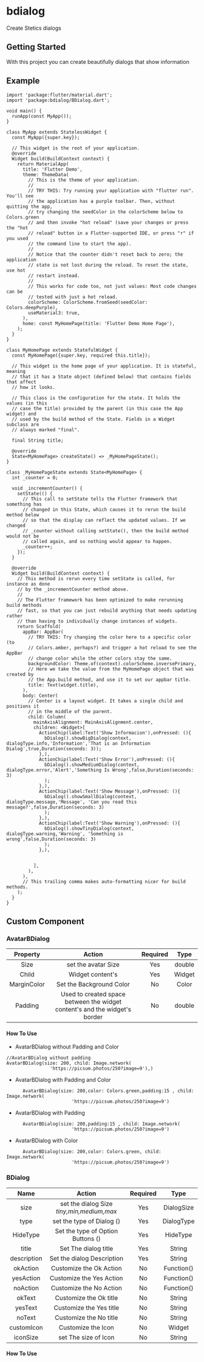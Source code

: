 # bdialog

Create Stetics dialogs

## Getting Started

With this project you can create beautifully dialogs that show information

## Example
```flutter
import 'package:flutter/material.dart';
import 'package:bdialog/BDialog.dart';

void main() {
  runApp(const MyApp());
}

class MyApp extends StatelessWidget {
  const MyApp({super.key});

  // This widget is the root of your application.
  @override
  Widget build(BuildContext context) {
    return MaterialApp(
      title: 'Flutter Demo',
      theme: ThemeData(
        // This is the theme of your application.
        //
        // TRY THIS: Try running your application with "flutter run". You'll see
        // the application has a purple toolbar. Then, without quitting the app,
        // try changing the seedColor in the colorScheme below to Colors.green
        // and then invoke "hot reload" (save your changes or press the "hot
        // reload" button in a Flutter-supported IDE, or press "r" if you used
        // the command line to start the app).
        //
        // Notice that the counter didn't reset back to zero; the application
        // state is not lost during the reload. To reset the state, use hot
        // restart instead.
        //
        // This works for code too, not just values: Most code changes can be
        // tested with just a hot reload.
        colorScheme: ColorScheme.fromSeed(seedColor: Colors.deepPurple),
        useMaterial3: true,
      ),
      home: const MyHomePage(title: 'Flutter Demo Home Page'),
    );
  }
}

class MyHomePage extends StatefulWidget {
  const MyHomePage({super.key, required this.title});

  // This widget is the home page of your application. It is stateful, meaning
  // that it has a State object (defined below) that contains fields that affect
  // how it looks.

  // This class is the configuration for the state. It holds the values (in this
  // case the title) provided by the parent (in this case the App widget) and
  // used by the build method of the State. Fields in a Widget subclass are
  // always marked "final".

  final String title;

  @override
  State<MyHomePage> createState() => _MyHomePageState();
}

class _MyHomePageState extends State<MyHomePage> {
  int _counter = 0;

  void _incrementCounter() {
    setState(() {
      // This call to setState tells the Flutter framework that something has
      // changed in this State, which causes it to rerun the build method below
      // so that the display can reflect the updated values. If we changed
      // _counter without calling setState(), then the build method would not be
      // called again, and so nothing would appear to happen.
      _counter++;
    });
  }

  @override
  Widget build(BuildContext context) {
    // This method is rerun every time setState is called, for instance as done
    // by the _incrementCounter method above.
    //
    // The Flutter framework has been optimized to make rerunning build methods
    // fast, so that you can just rebuild anything that needs updating rather
    // than having to individually change instances of widgets.
    return Scaffold(
      appBar: AppBar(
        // TRY THIS: Try changing the color here to a specific color (to
        // Colors.amber, perhaps?) and trigger a hot reload to see the AppBar
        // change color while the other colors stay the same.
        backgroundColor: Theme.of(context).colorScheme.inversePrimary,
        // Here we take the value from the MyHomePage object that was created by
        // the App.build method, and use it to set our appbar title.
        title: Text(widget.title),
      ),
      body: Center(
        // Center is a layout widget. It takes a single child and positions it
        // in the middle of the parent.
        child: Column(
          mainAxisAlignment: MainAxisAlignment.center,
          children: <Widget>[
            ActionChip(label:Text('Show Informacion'),onPressed: (){
              bDialog().showBigDialog(context, dialogType.info,'Information','That is an Information Dialog',true,Duration(seconds: 3));
            },),
            ActionChip(label:Text('Show Error'),onPressed: (){
              bDialog().showMediumDialog(context, dialogType.error,'Alert','Something Is Wrong',false,Duration(seconds: 3)
              );
            },),
            ActionChip(label:Text('Show Message'),onPressed: (){
              bDialog().showSmallDialog(context, dialogType.message,'Message', 'Can you read this message?',false,Duration(seconds: 3)
              );
            },),
            ActionChip(label:Text('Show Warning'),onPressed: (){
              bDialog().showTinyDialog(context, dialogType.warning,'Warning', 'Something is wrong',false,Duration(seconds: 3)
              );
            },),


          ],
        ),
      ),
      // This trailing comma makes auto-formatting nicer for build methods.
    );
  }
}

```
## Custom Component
### AvatarBDialog
|   Property    |                                    Action                                    |  Required  |   Type   |
|:-------------:|:----------------------------------------------------------------------------:|:----------:|:--------:|
|     Size      |                             set the avatar Size                              |    Yes     |  double  |
|     Child     |                               Widget content's                               |    Yes     |  Widget  |
|  MarginColor  |                           Set the Background Color                           |     No     |  Color   |
|    Padding    |  Used to created space between the widget content's and the widget's border  |     No     |  double  |

#### How To Use
* AvatarBDialog without Padding and Color
``` Flutter
//AvatarBDialog without padding
AvatarBDialog(size: 200, child: Image.network(
                'https://picsum.photos/250?image=9'),)

```
* AvatarBDialog with Padding and Color
``` Flutter
      AvatarBDialog(size: 200,color: Colors.green,padding:15 , child: Image.network(
                        'https://picsum.photos/250?image=9')      
```
* AvatarBDialog with Padding
``` Flutter
      AvatarBDialog(size: 200,padding:15 , child: Image.network(
                        'https://picsum.photos/250?image=9')      
```
* AvatarBDialog with  Color
``` Flutter
      AvatarBDialog(size: 200,color: Colors.green, child: Image.network(
                        'https://picsum.photos/250?image=9')      
```
### BDialog


|    Name     |                       Action                       | Required |    Type    |
|:-----------:|:--------------------------------------------------:|:--------:|:----------:|
|    size     | set the dialog  Size         *tiny,min,medium,max* |   Yes    | DialogSize |
|    type     |           set the type of Dialog      ()           |   Yes    | DialogType |
|  HideType   |         Set the type of Option Buttons ()          |   Yes    |  HideType  |
|    title    |                Set The dialog title                |   Yes    |   String   |
| description |             Set the dialog Description             |   Yes    |   String   |
|  okAction   |              Customize the Ok Action               |    No    | Function() |
|  yesAction  |              Customize the Yes Action              |    No    | Function() |
|  noAction   |              Customize the No Action               |    No    | Function() |
|   okText    |               Customize the Ok title               |    No    |   String   |
|   yesText   |              Customize the Yes title               |    No    |   String   |
|   noText    |               Customize the No title               |    No    |   String   |
| customIcon  |                 Customize the Icon                 |    No    |   Widget   |
|  iconSize   |                set The size of Icon                |    No    |   String   |

#### How To Use


